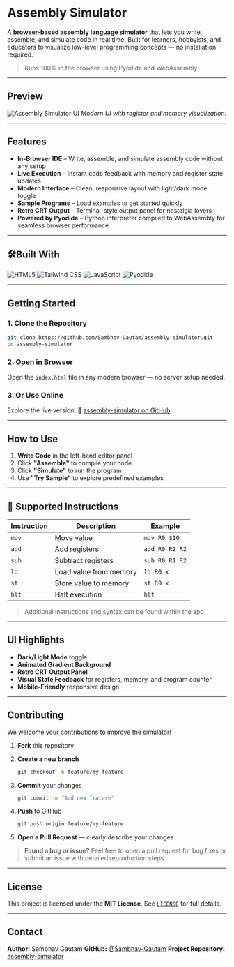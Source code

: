 # Assembly Simulator

A **browser-based assembly language simulator** that lets you write, assemble, and simulate code in real time. Built for learners, hobbyists, and educators to visualize low-level programming concepts — no installation required.

> Runs 100% in the browser using Pyodide and WebAssembly.

---

## Preview

![Assembly Simulator UI](https://github.com/user-attachments/assets/51fa78ad-7782-421b-b92f-e746bccefaa1)
*Modern UI with register and memory visualization.*

---

## Features

* **In-Browser IDE** – Write, assemble, and simulate assembly code without any setup
* **Live Execution** – Instant code feedback with memory and register state updates
* **Modern Interface** – Clean, responsive layout with light/dark mode toggle
* **Sample Programs** – Load examples to get started quickly
* **Retro CRT Output** – Terminal-style output panel for nostalgia lovers
* **Powered by Pyodide** – Python interpreter compiled to WebAssembly for seamless browser performance

---

## 🛠Built With

![HTML5](https://img.shields.io/badge/HTML5-E34F26?style=for-the-badge\&logo=html5\&logoColor=white)
![Tailwind CSS](https://img.shields.io/badge/Tailwind_CSS-38B2AC?style=for-the-badge\&logo=tailwind-css\&logoColor=white)
![JavaScript](https://img.shields.io/badge/JavaScript-F7DF1E?style=for-the-badge\&logo=javascript\&logoColor=black)
![Pyodide](https://img.shields.io/badge/Pyodide-3776AB?style=for-the-badge\&logo=python\&logoColor=white)

---

## Getting Started

### 1. Clone the Repository

```bash
git clone https://github.com/Sambhav-Gautam/assembly-simulator.git
cd assembly-simulator
```

### 2. Open in Browser

Open the `index.html` file in any modern browser — no server setup needed.

### 3. Or Use Online

Explore the live version:
🔗 [assembly-simulator on GitHub](https://github.com/Sambhav-Gautam/assembly-simulator)

---

## How to Use

1. **Write Code** in the left-hand editor panel
2. Click **"Assemble"** to compile your code
3. Click **"Simulate"** to run the program
4. Use **"Try Sample"** to explore predefined examples

---

## 🔧 Supported Instructions

| Instruction | Description            | Example        |
| ----------- | ---------------------- | -------------- |
| `mov`       | Move value             | `mov R0 $10`   |
| `add`       | Add registers          | `add R0 R1 R2` |
| `sub`       | Subtract registers     | `sub R0 R1 R2` |
| `ld`        | Load value from memory | `ld R0 x`      |
| `st`        | Store value to memory  | `st R0 x`      |
| `hlt`       | Halt execution         | `hlt`          |

> Additional instructions and syntax can be found within the app.

---

## UI Highlights

* **Dark/Light Mode** toggle
* **Animated Gradient Background**
* **Retro CRT Output Panel**
* **Visual State Feedback** for registers, memory, and program counter
* **Mobile-Friendly** responsive design

---

## Contributing

We welcome your contributions to improve the simulator!

1. **Fork** this repository
2. **Create a new branch**

   ```bash
   git checkout -b feature/my-feature
   ```
3. **Commit** your changes

   ```bash
   git commit -m "Add new feature"
   ```
4. **Push** to GitHub

   ```bash
   git push origin feature/my-feature
   ```
5. **Open a Pull Request** — clearly describe your changes

> **Found a bug or issue?**
> Feel free to open a pull request for bug fixes or submit an issue with detailed reproduction steps.

---

## License

This project is licensed under the **MIT License**.
See [`LICENSE`](./LICENSE) for full details.

---

## Contact

**Author:** Sambhav Gautam
**GitHub:** [@Sambhav-Gautam](https://github.com/Sambhav-Gautam)
**Project Repository:** [assembly-simulator](https://github.com/Sambhav-Gautam/assembly-simulator)
